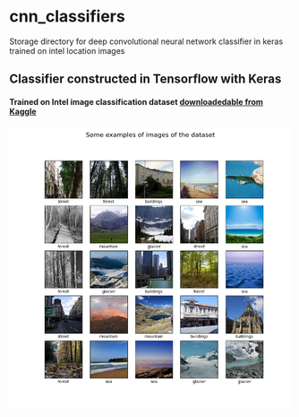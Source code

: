 # cnn_classifiers
Storage directory for deep convolutional neural network classifier in keras trained on intel location images


## Classifier constructed in Tensorflow with Keras

#### Trained on Intel image classification dataset [downloadedable from Kaggle](https://www.kaggle.com/datasets/puneet6060/intel-image-classification?resource=download)

![5x5 sample of Images](./twenty_five_intel_images_example.png)